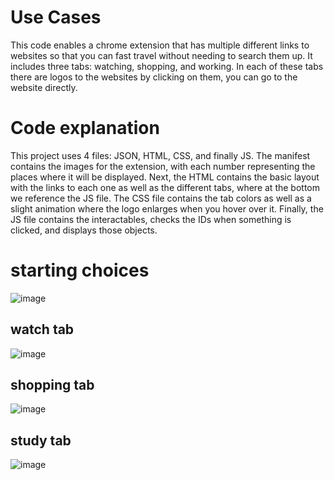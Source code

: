 # Use Cases
This code enables a chrome extension that has multiple different links to websites so that you can fast travel without needing to search them up. It includes three tabs: watching, shopping, and working. 
In each of these tabs there are logos to the websites by clicking on them, you can go to the website directly.
# Code explanation
This project uses 4 files: JSON, HTML, CSS, and finally JS.
The manifest contains the images for the extension, with each number representing the places where it will be displayed.
Next, the HTML contains the basic layout with the links to each one as well as the different tabs, where at the bottom we reference the JS file.
The CSS file contains the tab colors as well as a slight animation where the logo enlarges when you hover over it.
Finally, the JS file contains the interactables, checks the IDs when something is clicked, and displays those objects.

# starting choices
![image](https://github.com/user-attachments/assets/30cf96d8-55ac-4ca6-a0e0-b087cb5de06a)

## watch tab
![image](https://github.com/user-attachments/assets/29d63d94-ee0e-46fb-8075-66632246f900)

## shopping tab
![image](https://github.com/user-attachments/assets/559edbc4-be2d-428b-a26f-a5bf9b012cf2)

## study tab
![image](https://github.com/user-attachments/assets/9749a526-0b63-414e-ad26-b7b06c5fa348)
